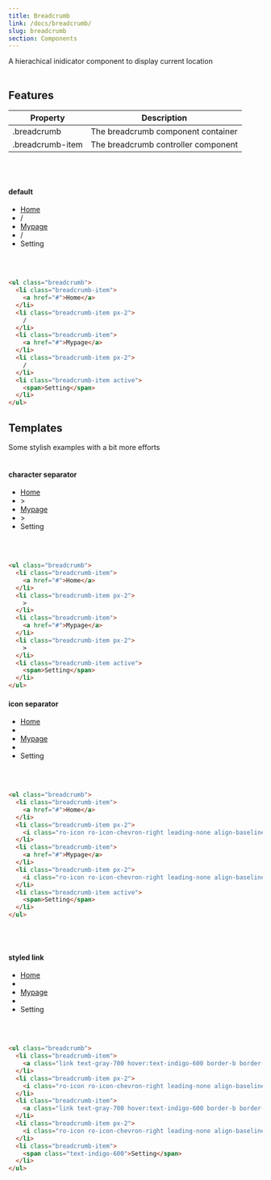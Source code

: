 ```yaml
---
title: Breadcrumb
link: /docs/breadcrumb/
slug: breadcrumb
section: Components
---
```


A hierachical inidicator component to display current location
<br>
<br>


## Features
<table class="ro-table-group ro-table-group-outline">
  <thead>
    <tr>
      <th>Property</th>
      <th>Description</th>
    </tr>
  </thead>
  <tbody class="align-baseline">
    <tr>
      <td>.breadcrumb</td>
      <td>
        The breadcrumb component container
      </td>
    </tr>
    <tr>
      <td>.breadcrumb-item</td>
      <td>
        The breadcrumb controller component
      </td>
    </tr>
  </tbody>
</table>
<br>
<br>


#### default

<ul class="breadcrumb">
  <li class="breadcrumb-item">
    <a href="#">Home</a>
  </li>
  <li class="breadcrumb-item px-2">
    /
  </li>
  <li class="breadcrumb-item">
    <a href="#">Mypage</a>
  </li>
  <li class="breadcrumb-item px-2">
    /
  </li>
  <li class="breadcrumb-item active">
    <span>Setting</span>
  </li>
</ul>
<br>
<br>


```html {}
<ul class="breadcrumb">
  <li class="breadcrumb-item">
    <a href="#">Home</a>
  </li>
  <li class="breadcrumb-item px-2">
    /
  </li>
  <li class="breadcrumb-item">
    <a href="#">Mypage</a>
  </li>
  <li class="breadcrumb-item px-2">
    /
  </li>
  <li class="breadcrumb-item active">
    <span>Setting</span>
  </li>
</ul>
```

## Templates
Some stylish examples with a bit more efforts
<br>
<br>

#### character separator

<ul class="breadcrumb">
  <li class="breadcrumb-item">
    <a href="#">Home</a>
  </li>
  <li class="breadcrumb-item px-2">
    >
  </li>
  <li class="breadcrumb-item">
    <a href="#">Mypage</a>
  </li>
  <li class="breadcrumb-item px-2">
    >
  </li>
  <li class="breadcrumb-item active">
    <span>Setting</span>
  </li>
</ul>
<br>
<br>

```html {}
<ul class="breadcrumb">
  <li class="breadcrumb-item">
    <a href="#">Home</a>
  </li>
  <li class="breadcrumb-item px-2">
    >
  </li>
  <li class="breadcrumb-item">
    <a href="#">Mypage</a>
  </li>
  <li class="breadcrumb-item px-2">
    >
  </li>
  <li class="breadcrumb-item active">
    <span>Setting</span>
  </li>
</ul>
```

#### icon separator

<ul class="breadcrumb">
  <li class="breadcrumb-item">
    <a href="#">Home</a>
  </li>
  <li class="breadcrumb-item px-2">
    <i class="ro-icon ro-icon-chevron-right leading-none align-baseline text-xs"></i>
  </li>
  <li class="breadcrumb-item">
    <a href="#">Mypage</a>
  </li>
  <li class="breadcrumb-item px-2">
    <i class="ro-icon ro-icon-chevron-right leading-none align-baseline text-xs"></i>
  </li>
  <li class="breadcrumb-item active">
    <span>Setting</span>
  </li>
</ul>
<br>
<br>


```html {}
<ul class="breadcrumb">
  <li class="breadcrumb-item">
    <a href="#">Home</a>
  </li>
  <li class="breadcrumb-item px-2">
    <i class="ro-icon ro-icon-chevron-right leading-none align-baseline text-xs"></i>
  </li>
  <li class="breadcrumb-item">
    <a href="#">Mypage</a>
  </li>
  <li class="breadcrumb-item px-2">
    <i class="ro-icon ro-icon-chevron-right leading-none align-baseline text-xs"></i>
  </li>
  <li class="breadcrumb-item active">
    <span>Setting</span>
  </li>
</ul>
```
<br>
<br>


#### styled link

<ul class="breadcrumb">
  <li class="breadcrumb-item">
    <a class="link text-gray-700 hover:text-indigo-600 border-b border-gray-500 border-solid hover:border-indigo-500" href="#">Home</a>
  </li>
  <li class="breadcrumb-item px-2">
    <i class="ro-icon ro-icon-chevron-right leading-none align-baseline text-xs"></i>
  </li>
  <li class="breadcrumb-item">
    <a class="link text-gray-700 hover:text-indigo-600 border-b border-gray-500 border-solid hover:border-indigo-500" href="#">Mypage</a>
  </li>
  <li class="breadcrumb-item px-2">
    <i class="ro-icon ro-icon-chevron-right leading-none align-baseline text-xs"></i>
  </li>
  <li class="breadcrumb-item">
    <span class="text-indigo-600">Setting</span>
  </li>
</ul>
<br>
<br>

```html {}
<ul class="breadcrumb">
  <li class="breadcrumb-item">
    <a class="link text-gray-700 hover:text-indigo-600 border-b border-gray-500 border-solid hover:border-indigo-500" href="#">Home</a>
  </li>
  <li class="breadcrumb-item px-2">
    <i class="ro-icon ro-icon-chevron-right leading-none align-baseline text-xs"></i>
  </li>
  <li class="breadcrumb-item">
    <a class="link text-gray-700 hover:text-indigo-600 border-b border-gray-500 border-solid hover:border-indigo-500" href="#">Mypage</a>
  </li>
  <li class="breadcrumb-item px-2">
    <i class="ro-icon ro-icon-chevron-right leading-none align-baseline text-xs"></i>
  </li>
  <li class="breadcrumb-item">
    <span class="text-indigo-600">Setting</span>
  </li>
</ul>
```